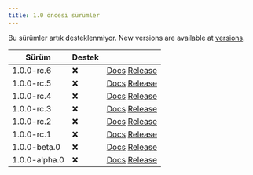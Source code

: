 ```yaml
---
title: 1.0 öncesi sürümler
---
```


Bu sürümler artık desteklenmiyor.
New versions are available at [versions](versions.md).

| Sürüm                                                         | Destek                              |                                                                                                                                               |
| ------------------------------------------------------------- | ----------------------------------- | --------------------------------------------------------------------------------------------------------------------------------------------- |
| 1.0.0-rc.6    | :x: | [Docs](https://butterfly.linwood.dev/docs/1.0.0-rc.6/intro) [Release](https://github.com/LinwoodDev/Butterfly/releases/tag/v1.0.0-rc.6)       |
| 1.0.0-rc.5    | :x: | [Docs](https://butterfly.linwood.dev/docs/1.0.0-rc.5/intro) [Release](https://github.com/LinwoodDev/Butterfly/releases/tag/v1.0.0-rc.5)       |
| 1.0.0-rc.4    | :x: | [Docs](https://butterfly.linwood.dev/docs/1.0.0-rc.4/intro) [Release](https://github.com/LinwoodDev/Butterfly/releases/tag/v1.0.0-rc.4)       |
| 1.0.0-rc.3    | :x: | [Docs](https://butterfly.linwood.dev/docs/1.0.0-rc.3/intro) [Release](https://github.com/LinwoodDev/Butterfly/releases/tag/v1.0.0-rc.3)       |
| 1.0.0-rc.2    | :x: | [Docs](https://butterfly.linwood.dev/docs/1.0.0-rc.2/intro) [Release](https://github.com/LinwoodDev/Butterfly/releases/tag/v1.0.0-rc.2)       |
| 1.0.0-rc.1    | :x: | [Docs](https://butterfly.linwood.dev/docs/1.0.0-rc.1/intro) [Release](https://github.com/LinwoodDev/Butterfly/releases/tag/v1.0.0-rc.1)       |
| 1.0.0-beta.0  | :x: | [Docs](https://butterfly.linwood.dev/docs/1.0.0-beta.0/intro) [Release](https://github.com/LinwoodDev/Butterfly/releases/tag/v1.0.0-beta.0)   |
| 1.0.0-alpha.0 | :x: | [Docs](https://butterfly.linwood.dev/docs/1.0.0-alpha.0/intro) [Release](https://github.com/LinwoodDev/Butterfly/releases/tag/v1.0.0-alpha.0) |
